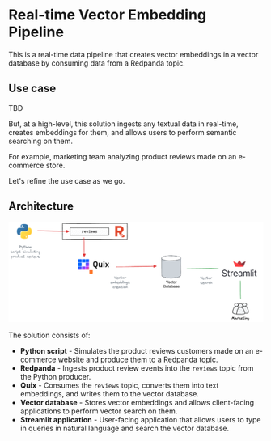 # Real-time Vector Embedding Pipeline

This is a real-time data pipeline that creates vector embeddings in a vector database by consuming data from a Redpanda topic.

## Use case 

TBD

But, at a high-level, this solution ingests any textual data in real-time, creates embeddings for them, and allows users to perform semantic searching on them.

For example, marketing team analyzing product reviews made on an e-commerce store.

Let's refine the use case as we go.

## Architecture

![](./architecture.png)

The solution consists of:
- **Python script** - Simulates the product reviews customers made on an e-commerce website and produce them to a Redpanda topic.
- **Redpanda** - Ingests product review events into the `reviews` topic from the Python producer.
- **Quix** - Consumes the `reviews` topic, converts them into text embeddings, and writes them to the vector database.
- **Vector database** - Stores vector embeddings and allows client-facing applications to perform vector search on them.
- **Streamlit application** - User-facing application that allows users to type in queries in natural language and search the vector database.

